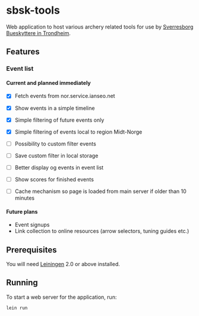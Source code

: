# sbsk-tools

Web application to host various archery related tools for use by [Sverresborg Bueskyttere in Trondheim][1].


## Features
### Event list
#### Current and planned immediately

* [x] Fetch events from nor.service.ianseo.net
* [x] Show events in a simple timeline
* [x] Simple filtering of future events only
* [X] Simple filtering of events local to region Midt-Norge
* [ ] Possibility to custom filter events
* [ ] Save custom filter in local storage
* [ ] Better display og events in event list
* [ ] Show scores for finished events
* [ ] Cache mechanism so page is loaded from main server if older than 10 minutes


#### Future plans

* Event signups
* Link collection to online resources (arrow selectors, tuning guides etc.)


## Prerequisites

You will need [Leiningen][2] 2.0 or above installed.


## Running

To start a web server for the application, run:

    lein run


[1]: https://sbsk.no
[2]: https://github.com/technomancy/leiningen
